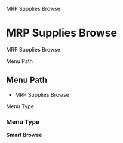 
MRP Supplies Browse
# MRP Supplies Browse


MRP Supplies Browse

Menu Path
## Menu Path



- MRP Supplies Browse

Menu Type
### Menu Type

**Smart Browse**

